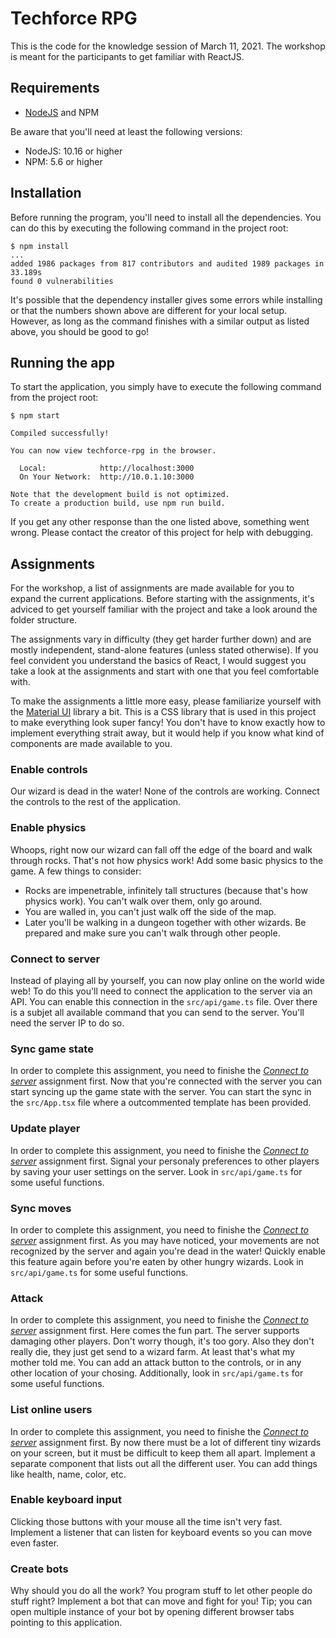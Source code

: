 # Techforce RPG

This is the code for the knowledge session of March 11, 2021. The workshop is meant for the participants to get familiar with ReactJS.

## Requirements

- [NodeJS](https://nodejs.org/en/download/) and NPM

Be aware that you'll need at least the following versions:

- NodeJS: 10.16 or higher
- NPM: 5.6 or higher

## Installation

Before running the program, you'll need to install all the dependencies. You can do this by executing the following command in the project root:

``` shell
$ npm install
...
added 1986 packages from 817 contributors and audited 1989 packages in 33.189s
found 0 vulnerabilities
```

It's possible that the dependency installer gives some errors while installing or that the numbers shown above are different for your local setup.
However, as long as the command finishes with a similar output as listed above, you should be good to go!

## Running the app

To start the application, you simply have to execute the following command from the project root:

``` shell
$ npm start

Compiled successfully!

You can now view techforce-rpg in the browser.

  Local:            http://localhost:3000
  On Your Network:  http://10.0.1.10:3000

Note that the development build is not optimized.
To create a production build, use npm run build.
```

If you get any other response than the one listed above, something went wrong.
Please contact the creator of this project for help with debugging.

## Assignments

For the workshop, a list of assignments are made available for you to expand the current applications. Before starting with the assignments, it's adviced to get yourself familiar with the project and take a look around the folder structure.

The assignments vary in difficulty (they get harder further down) and are mostly independent, stand-alone features (unless stated otherwise). If you feel convident you understand the basics of React, I would suggest you take a look at the assignments and start with one that you feel comfortable with.

To make the assignments a little more easy, please familiarize yourself with the [Material UI](https://material-ui.com/) library a bit. This is a CSS library that is used in this project to make everything look super fancy! You don't have to know exactly how to implement everything strait away, but it would help if you know what kind of components are made available to you.

### Enable controls

Our wizard is dead in the water! None of the controls are working. Connect the controls to the rest of the application.

### Enable physics

Whoops, right now our wizard can fall off the edge of the board and walk through rocks. That's not how physics work! Add some basic physics to the game.
A few things to consider:

- Rocks are impenetrable, infinitely tall structures (because that's how physics work). You can't walk over them, only go around.
- You are walled in, you can't just walk off the side of the map.
- Later you'll be walking in a dungeon together with other wizards. Be prepared and make sure you can't walk through other people.

### Connect to server

Instead of playing all by yourself, you can now play online on the world wide web! To do this you'll need to connect the application to the server via an API.
You can enable this connection in the `src/api/game.ts` file. Over there is a subjet all available command that you can send to the server. You'll need the server IP to do so.

### Sync game state

In order to complete this assignment, you need to finishe the [_Connect to server_](#connect-to-server) assignment first.
Now that you're connected with the server you can start syncing up the game state with the server. You can start the sync in the `src/App.tsx` file where a outcommented template has been provided.

### Update player

In order to complete this assignment, you need to finishe the [_Connect to server_](#connect-to-server) assignment first.
Signal your personaly preferences to other players by saving your user settings on the server.
Look in `src/api/game.ts` for some useful functions.

### Sync moves

In order to complete this assignment, you need to finishe the [_Connect to server_](#connect-to-server) assignment first.
As you may have noticed, your movements are not recognized by the server and again you're dead in the water! Quickly enable this feature again before you're eaten by other hungry wizards.
Look in `src/api/game.ts` for some useful functions.

### Attack

In order to complete this assignment, you need to finishe the [_Connect to server_](#connect-to-server) assignment first.
Here comes the fun part. The server supports damaging other players. Don't worry though, it's too gory. Also they don't really die, they just get send to a wizard farm. At least that's what my mother told me.
You can add an attack button to the controls, or in any other location of your chosing. Additionally, look in `src/api/game.ts` for some useful functions.

### List online users

In order to complete this assignment, you need to finishe the [_Connect to server_](#connect-to-server) assignment first.
By now there must be a lot of different tiny wizards on your screen, but it must be difficult to keep them all apart.
Implement a separate component that lists out all the different user. You can add things like health, name, color, etc.

### Enable keyboard input

Clicking those buttons with your mouse all the time isn't very fast. Implement a listener that can listen for keyboard events so you can move even faster.

### Create bots

Why should you do all the work? You program stuff to let other people do stuff right?
Implement a bot that can move and fight for you!
Tip; you can open multiple instance of your bot by opening different browser tabs pointing to this application.
